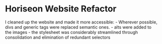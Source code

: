 # Horiseon Website Refactor

I cleaned up the website and made it more accessible:
    - Wherever possible, divs and generic tags were replaced semantic ones.
    - alts were added to the images
    - the stylesheet was considerably streamlined through consolidation and elimination of redundant selectors